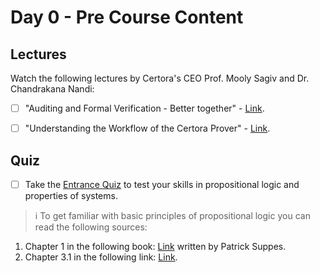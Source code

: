 # Day 0 - Pre Course Content

## Lectures
Watch the following lectures by Certora's CEO Prof. Mooly Sagiv and Dr. Chandrakana Nandi:

- [ ] "Auditing and Formal Verification - Better together" - [Link](https://youtu.be/VGSsPIsbb6U).

- [ ] "Understanding the Workflow of the Certora Prover" - [Link](https://youtu.be/c5ViO3Dpfqs).

## Quiz

- [ ] Take the [Entrance Quiz]() to test your skills in propositional logic and properties of systems.

> :information_source: To get familiar with basic principles of propositional logic you can read the following sources:
1. Chapter 1 in the following book: [Link](http://web.mit.edu/gleitz/www/Introduction%20to%20Logic%20-%20P.%20Suppes%20(1957)%20WW.pdf) written by Patrick Suppes.
2. Chapter 3.1 in the following link: [Link](http://discrete.openmathbooks.org/dmoi2/sec_propositional.html).